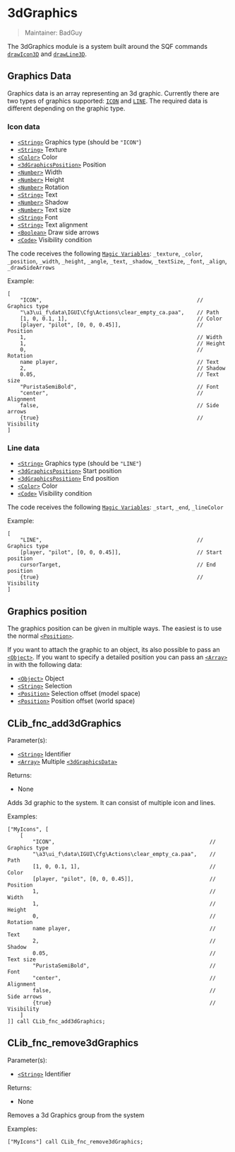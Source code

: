 # 3dGraphics

> Maintainer: BadGuy

The 3dGraphics module is a system built around the SQF commands [`drawIcon3D`] and [`drawLine3D`].


## Graphics Data

Graphics data is an array representing an 3d graphic. Currently there are two types of graphics supported: [`ICON`] and [`LINE`].
The required data is different depending on the graphic type.

### Icon data

* [`<String>`] Graphics type (should be `"ICON"`)
* [`<String>`] Texture
* [`<Color>`] Color
* [`<3dGraphicsPosition>`] Position
* [`<Number>`] Width
* [`<Number>`] Height
* [`<Number>`] Rotation
* [`<String>`] Text
* [`<Number>`] Shadow
* [`<Number>`] Text size
* [`<String>`] Font
* [`<String>`] Text alignment
* [`<Boolean>`] Draw side arrows
* [`<Code>`] Visibility condition

The code receives the following [`Magic Variables`]:
`_texture`, `_color`, `_position`, `_width`, `_height`, `_angle`, `_text`, `_shadow`, `_textSize`, `_font`, `_align`, `_drawSideArrows`

Example:
```sqf
[
    "ICON",                                                 // Graphics type
    "\a3\ui_f\data\IGUI\Cfg\Actions\clear_empty_ca.paa",    // Path
    [1, 0, 0.1, 1],                                         // Color
    [player, "pilot", [0, 0, 0.45]],                        // Position
    1,                                                      // Width
    1,                                                      // Height
    0,                                                      // Rotation
    name player,                                            // Text
    2,                                                      // Shadow
    0.05,                                                   // Text size
    "PuristaSemiBold",                                      // Font
    "center",                                               // Alignment
    false,                                                  // Side arrows
    {true}                                                  // Visibility
]
```

### Line data

* [`<String>`] Graphics type (should be `"LINE"`)
* [`<3dGraphicsPosition>`] Start position
* [`<3dGraphicsPosition>`] End position
* [`<Color>`] Color
* [`<Code>`] Visibility condition

The code receives the following [`Magic Variables`]:
`_start`, `_end`, `_lineColor`

Example:
```sqf
[
    "LINE",                                                 // Graphics type
    [player, "pilot", [0, 0, 0.45]],                        // Start position
    cursorTarget,                                           // End position
    {true}                                                  // Visibility
]
```

## Graphics position

The graphics position can be given in multiple ways. The easiest is to use the normal [`<Position>`]. 

If you want to attach the graphic to an object, its also possible to pass an [`<Object>`]. If you want to specify a detailed position you can pass an [`<Array>`] in with the following data:
* [`<Object>`] Object
* [`<String>`] Selection
* [`<Position>`] Selection offset (model space)
* [`<Position>`] Position offset (world space)

## CLib_fnc_add3dGraphics

Parameter(s):
* [`<String>`] Identifier
* [`<Array>`] Multiple [`<3dGraphicsData>`]

Returns:
* None

Adds 3d graphic to the system. It can consist of multiple icon and lines.

Examples:
```sqf
["MyIcons", [
    [
        "ICON",                                                 // Graphics type
        "\a3\ui_f\data\IGUI\Cfg\Actions\clear_empty_ca.paa",    // Path
        [1, 0, 0.1, 1],                                         // Color
        [player, "pilot", [0, 0, 0.45]],                        // Position
        1,                                                      // Width
        1,                                                      // Height
        0,                                                      // Rotation
        name player,                                            // Text
        2,                                                      // Shadow
        0.05,                                                   // Text size
        "PuristaSemiBold",                                      // Font
        "center",                                               // Alignment
        false,                                                  // Side arrows
        {true}                                                  // Visibility
    ]
]] call CLib_fnc_add3dGraphics;
```

## CLib_fnc_remove3dGraphics

Parameter(s):
* [`<String>`] Identifier

Returns:
* None

Removes a 3d Graphics group from the system

Examples:
```sqf
["MyIcons"] call CLib_fnc_remove3dGraphics;
```

[`<3dGraphicsData>`]: #graphics_data
[`<3dGraphicsPosition>`]: #graphics_position
[`ICON`]: #icon_data
[`LINE`]: #line_data

[`<Object>`]: https://community.bistudio.com/wiki/Object
[`<Array>`]: https://community.bistudio.com/wiki/Array
[`<Position>`]: https://community.bistudio.com/wiki/Position
[`<String>`]: https://community.bistudio.com/wiki/String
[`<Color>`]: https://community.bistudio.com/wiki/Color
[`<Number>`]: https://community.bistudio.com/wiki/Number
[`<Boolean>`]: https://community.bistudio.com/wiki/Boolean
[`<Code>`]: https://community.bistudio.com/wiki/Code

[`drawIcon3D`]: https://community.bistudio.com/wiki/drawIcon3D
[`drawLine3D`]: https://community.bistudio.com/wiki/drawLine3D

[`Magic Variables`]: https://community.bistudio.com/wiki/Magic_Variables
